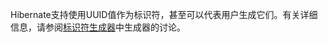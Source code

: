 Hibernate支持使用UUID值作为标识符，甚至可以代表用户生成它们。有关详细信息，请参阅[标识符生成器](http://docs.jboss.org/hibernate/orm/current/userguide/html_single/Hibernate_User_Guide.html#identifiers)中生成器的讨论。

